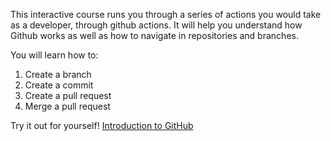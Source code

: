 This interactive course runs you through a series of actions you would take as a developer, through github actions.
It will help you understand how Github works as well as how to navigate in repositories and branches.

You will learn how to:
1. Create a branch
2. Create a commit
3. Create a pull request
4. Merge a pull request

Try it out for yourself!
[Introduction to GitHub](https://github.com/skills/introduction-to-github)
